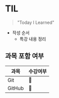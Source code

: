 # TIL

> "Today I Learned"

- 작성 순서
  - 특강 내용 정리

## 과목 포함 여부

| 과목   | 수강여부 |
| ------ | -------- |
| Git    | 🔐        |
| GitHub | 🔐        |

